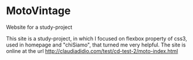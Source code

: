 # MotoVintage
Website for a study-project 

This site is a study-project, in which I focused on flexbox property of css3, used in homepage and "chiSiamo", that turned me very helpful.
The site is online at the url http://claudiadidio.com/test/cd-test-2/moto-index.html
